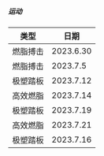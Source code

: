 ##### 运动

| 类型     | 日期      |
| -------- | --------- |
| 燃脂搏击 | 2023.6.30 |
| 燃脂搏击 | 2023.7.5  |
| 极塑踏板 | 2023.7.12 |
| 高效燃脂 | 2023.7.14 |
| 极塑踏板 | 2023.7.19 |
| 高效燃脂 | 2023.7.21 |
| 极塑踏板 | 2023.7.16 |



